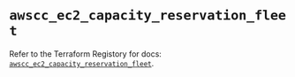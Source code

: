 # `awscc_ec2_capacity_reservation_fleet`

Refer to the Terraform Registory for docs: [`awscc_ec2_capacity_reservation_fleet`](https://registry.terraform.io/providers/hashicorp/awscc/0.70.0/docs/resources/ec2_capacity_reservation_fleet).
